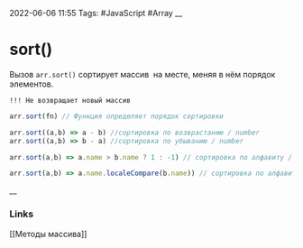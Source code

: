 2022-06-06 11:55
Tags: #JavaScript #Array
__
# sort()
Вызов `arr.sort()` сортирует массив  на месте, меняя в нём порядок элементов.

`!!! Не возвращает новый массив`
```js
arr.sort(fn) // Функция определяет порядок сортировки

arr.sort((a,b) => a - b) //сортировка по возврастанию / number
arr.sort((a,b) => b - a) //сортировка по убыванию / number

arr.sort(a,b) => a.name > b.name ? 1 : -1) // сортировка по алфавиту / string

arr.sort(a,b) => a.name.localeCompare(b.name)) // сортировка по алфавиту / string
```

__
### Links
[[Методы массива]]